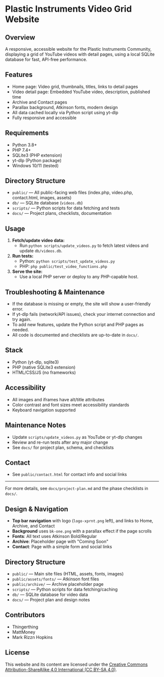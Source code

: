 # Plastic Instruments Video Grid Website

## Overview
A responsive, accessible website for the Plastic Instruments Community, displaying a grid of YouTube videos with detail pages, using a local SQLite database for fast, API-free performance.

## Features
- Home page: Video grid, thumbnails, titles, links to detail pages
- Video detail page: Embedded YouTube video, description, published time
- Archive and Contact pages
- Parallax background, Atkinson fonts, modern design
- All data cached locally via Python script using yt-dlp
- Fully responsive and accessible

## Requirements
- Python 3.8+
- PHP 7.4+
- SQLite3 (PHP extension)
- yt-dlp (Python package)
- Windows 10/11 (tested)

## Directory Structure
- `public/` — All public-facing web files (index.php, video.php, contact.html, images, assets)
- `db/` — SQLite database (`videos.db`)
- `scripts/` — Python scripts for data fetching and tests
- `docs/` — Project plans, checklists, documentation

## Usage
1. **Fetch/update video data:**
   - Run `python scripts/update_videos.py` to fetch latest videos and update `db/videos.db`.
2. **Run tests:**
   - Python: `python scripts/test_update_videos.py`
   - PHP: `php public/test_video_functions.php`
3. **Serve the site:**
   - Use a local PHP server or deploy to any PHP-capable host.

## Troubleshooting & Maintenance
- If the database is missing or empty, the site will show a user-friendly error.
- If yt-dlp fails (network/API issues), check your internet connection and try again.
- To add new features, update the Python script and PHP pages as needed.
- All code is documented and checklists are up-to-date in `docs/`.

## Stack
- Python (yt-dlp, sqlite3)
- PHP (native SQLite3 extension)
- HTML/CSS/JS (no frameworks)

## Accessibility
- All images and iframes have alt/title attributes
- Color contrast and font sizes meet accessibility standards
- Keyboard navigation supported

## Maintenance Notes
- Update `scripts/update_videos.py` as YouTube or yt-dlp changes
- Review and re-run tests after any major change
- See `docs/` for project plan, schema, and checklists

## Contact
- See `public/contact.html` for contact info and social links

---

For more details, see `docs/project-plan.md` and the phase checklists in `docs/`.

## Design & Navigation
- **Top bar navigation** with logo (`logo-xprnt.png` left), and links to Home, Archive, and Contact
- **Background** uses `bk-one.png` with a parallax effect if the page scrolls
- **Fonts**: All text uses Atkinson Bold/Regular
- **Archive**: Placeholder page with "Coming Soon"
- **Contact**: Page with a simple form and social links

## Directory Structure
- `public/` — Main site files (HTML, assets, fonts, images)
- `public/assets/fonts/` — Atkinson font files
- `public/archive/` — Archive placeholder page
- `scripts/` — Python scripts for data fetching/caching
- `db/` — SQLite database for video data
- `docs/` — Project plan and design notes

## Contributors
- Thingerthing
- MattMoney
- Mark Rizzn Hopkins

## License
This website and its content are licensed under the [Creative Commons Attribution-ShareAlike 4.0 International (CC BY-SA 4.0)](https://creativecommons.org/licenses/by-sa/4.0/). 